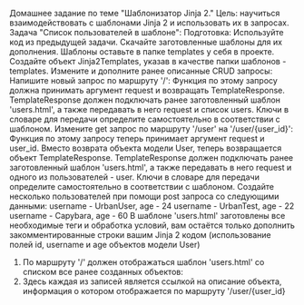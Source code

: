 Домашнее задание по теме "Шаблонизатор Jinja 2."
Цель: научиться взаимодействовать с шаблонами Jinja 2 и использовать их в запросах.
Задача "Список пользователей в шаблоне":
Подготовка:
Используйте код из предыдущей задачи.
Скачайте заготовленные шаблоны для их дополнения.
Шаблоны оставьте в папке templates у себя в проекте.
Создайте объект Jinja2Templates, указав в качестве папки шаблонов - templates.
Измените и дополните ранее описанные CRUD запросы:
Напишите новый запрос по маршруту '/':
Функция по этому запросу должна принимать аргумент request и возвращать TemplateResponse.
TemplateResponse должен подключать ранее заготовленный шаблон 'users.html', а также передавать в него request и список users. Ключи в словаре для передачи определите самостоятельно в соответствии с шаблоном.
Измените get запрос по маршруту '/user' на '/user/{user_id}':
Функция по этому запросу теперь принимает аргумент request и user_id.
Вместо возврата объекта модели User, теперь возвращается объект TemplateResponse.
TemplateResponse должен подключать ранее заготовленный шаблон 'users.html', а также передавать в него request и одного из пользователей - user. Ключи в словаре для передачи определите самостоятельно в соответствии с шаблоном.
Создайте несколько пользователей при помощи post запроса со следующими данными:
username - UrbanUser, age - 24
username - UrbanTest, age - 22
username - Capybara, age - 60
В шаблоне 'users.html' заготовлены все необходимые теги и обработка условий, вам остаётся только дополнить закомментированные строки вашим Jinja 2 кодом (использование полей id, username и age объектов модели User)
1. По маршруту '/' должен отображаться шаблон 'users.html' со списком все ранее созданных объектов:
2. Здесь каждая из записей является ссылкой на описание объекта, информация о котором отображается по маршруту '/user/{user_id}
